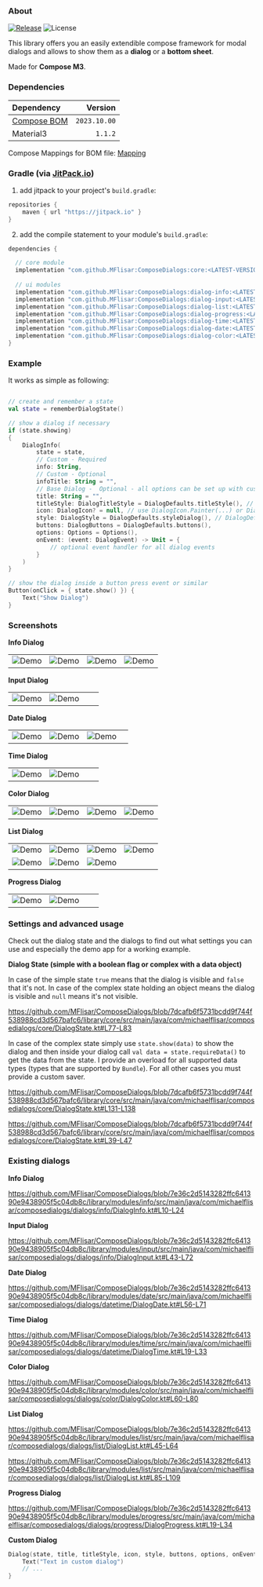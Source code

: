 ### About

[![Release](https://jitpack.io/v/MFlisar/ComposeDialogs.svg)](https://jitpack.io/#MFlisar/ComposeDialogs)
![License](https://img.shields.io/github/license/MFlisar/ComposeDialogs)

This library offers you an easily extendible compose framework for modal dialogs and allows to show them as a **dialog** or a **bottom sheet**.

Made for **Compose M3**.

### Dependencies

| Dependency |        Version |
|:-------------------------------------------------------------------- |---------------:|
| [Compose BOM](https://developer.android.com/jetpack/compose/bom/bom) |   `2023.10.00` |
| Material3 | `1.1.2` |

Compose Mappings for BOM file: [Mapping](https://developer.android.com/jetpack/compose/bom/bom-mapping)

### Gradle (via [JitPack.io](https://jitpack.io/))

1. add jitpack to your project's `build.gradle`:
```groovy
repositories {
    maven { url "https://jitpack.io" }
}
```

2. add the compile statement to your module's `build.gradle`:
```groovy
dependencies {

  // core module
  implementation "com.github.MFlisar:ComposeDialogs:core:<LATEST-VERSION>"
  
  // ui modules
  implementation "com.github.MFlisar:ComposeDialogs:dialog-info:<LATEST-VERSION>"
  implementation "com.github.MFlisar:ComposeDialogs:dialog-input:<LATEST-VERSION>"
  implementation "com.github.MFlisar:ComposeDialogs:dialog-list:<LATEST-VERSION>"
  implementation "com.github.MFlisar:ComposeDialogs:dialog-progress:<LATEST-VERSION>"
  implementation "com.github.MFlisar:ComposeDialogs:dialog-time:<LATEST-VERSION>"
  implementation "com.github.MFlisar:ComposeDialogs:dialog-date:<LATEST-VERSION>"
  implementation "com.github.MFlisar:ComposeDialogs:dialog-color:<LATEST-VERSION>"
}
```

### Example

It works as simple as following:

```kotlin

// create and remember a state
val state = rememberDialogState()

// show a dialog if necessary
if (state.showing)
{
    DialogInfo(
        state = state,
        // Custom - Required
        info: String,
        // Custom - Optional
        infoTitle: String = "",
        // Base Dialog -  Optional - all options can be set up with custom attributes, following are just the default examples
        title: String = "",
        titleStyle: DialogTitleStyle = DialogDefaults.titleStyle(), // or DialogDefaults.titleStyleSmall() => both have a few settings...
        icon: DialogIcon? = null, // use DialogIcon.Painter(...) or DialogIcon.Vector(...) to add an icon
        style: DialogStyle = DialogDefaults.styleDialog(), // DialogDefaults.styleBottomSheet() => both have a few settings...
        buttons: DialogButtons = DialogDefaults.buttons(),
        options: Options = Options(),
        onEvent: (event: DialogEvent) -> Unit = {
            // optional event handler for all dialog events
        }
    )
}

// show the dialog inside a button press event or similar
Button(onClick = { state.show() }) {
    Text("Show Dialog")
}
```

### Screenshots

**Info Dialog**

| | | | |
| :---: | :---: | :---: | :---: |
| ![Demo](screenshots/demo_info1.jpg?raw=true "Demo") | ![Demo](screenshots/demo_info2.jpg?raw=true "Demo") | ![Demo](screenshots/demo_info3.jpg?raw=true "Demo") | ![Demo](screenshots/demo_info4.jpg?raw=true "Demo") |

**Input Dialog**

| | | | |
| :---: | :---: | :---: | :---: |
| ![Demo](screenshots/demo_input1.jpg?raw=true "Demo") | ![Demo](screenshots/demo_input2.jpg?raw=true "Demo") | | |

**Date Dialog**

| | | | |
| :---: | :---: | :---: | :---: |
| ![Demo](screenshots/demo_calendar1.jpg?raw=true "Demo") | ![Demo](screenshots/demo_calendar2.jpg?raw=true "Demo") | ![Demo](screenshots/demo_calendar3.jpg?raw=true "Demo") | |

**Time Dialog**

| | | | |
| :---: | :---: | :---: | :---: |
| ![Demo](screenshots/demo_time1.jpg?raw=true "Demo") | ![Demo](screenshots/demo_time2.jpg?raw=true "Demo") | |  |

**Color Dialog**

| | | | |
| :---: | :---: | :---: | :---: |
| ![Demo](screenshots/demo_color1.jpg?raw=true "Demo") | ![Demo](screenshots/demo_color2.jpg?raw=true "Demo") | ![Demo](screenshots/demo_color3.jpg?raw=true "Demo") | ![Demo](screenshots/demo_color4.jpg?raw=true "Demo") |

**List Dialog**

| | | | |
| :---: | :---: | :---: | :---: |
| ![Demo](screenshots/demo_list1.jpg?raw=true "Demo") | ![Demo](screenshots/demo_list2.jpg?raw=true "Demo") | ![Demo](screenshots/demo_list3.jpg?raw=true "Demo") | ![Demo](screenshots/demo_list4.jpg?raw=true "Demo") |
| ![Demo](screenshots/demo_list5.jpg?raw=true "Demo") | ![Demo](screenshots/demo_list6.jpg?raw=true "Demo") | ![Demo](screenshots/demo_list7.jpg?raw=true "Demo") | |

**Progress Dialog**

| | | | |
| :---: | :---: | :---: | :---: |
| ![Demo](screenshots/demo_progress1.jpg?raw=true "Demo") | ![Demo](screenshots/demo_progress2.jpg?raw=true "Demo") | |  |


### Settings and advanced usage

Check out the dialog state and the dialogs to find out what settings you can use and especially the demo app for a working example.

**Dialog State (simple with a boolean flag or complex with a data object)**

In case of the simple state `true` means that the dialog is visible and `false` that it's not. In case of the complex state holding an object means the dialog is visible and `null` means it's not visible.

https://github.com/MFlisar/ComposeDialogs/blob/7dcafb6f5731bcdd9f744f538988cd3d567bafc6/library/core/src/main/java/com/michaelflisar/composedialogs/core/DialogState.kt#L77-L83

In case of the complex state simply use `state.show(data)` to show the dialog and then inside your dialog call `val data = state.requireData()` to get the data from the state. I provide an overload for all supported data types (types that are supported by `Bundle`). For all other cases you must provide a custom saver.

https://github.com/MFlisar/ComposeDialogs/blob/7dcafb6f5731bcdd9f744f538988cd3d567bafc6/library/core/src/main/java/com/michaelflisar/composedialogs/core/DialogState.kt#L131-L138

https://github.com/MFlisar/ComposeDialogs/blob/7dcafb6f5731bcdd9f744f538988cd3d567bafc6/library/core/src/main/java/com/michaelflisar/composedialogs/core/DialogState.kt#L39-L47
  
### Existing dialogs

**Info Dialog**

https://github.com/MFlisar/ComposeDialogs/blob/7e36c2d5143282ffc641390e9438905f5c04db8c/library/modules/info/src/main/java/com/michaelflisar/composedialogs/dialogs/info/DialogInfo.kt#L10-L24

**Input Dialog**

https://github.com/MFlisar/ComposeDialogs/blob/7e36c2d5143282ffc641390e9438905f5c04db8c/library/modules/input/src/main/java/com/michaelflisar/composedialogs/dialogs/info/DialogInput.kt#L43-L72

**Date Dialog**

https://github.com/MFlisar/ComposeDialogs/blob/7e36c2d5143282ffc641390e9438905f5c04db8c/library/modules/date/src/main/java/com/michaelflisar/composedialogs/dialogs/datetime/DialogDate.kt#L56-L71

**Time Dialog**

https://github.com/MFlisar/ComposeDialogs/blob/7e36c2d5143282ffc641390e9438905f5c04db8c/library/modules/time/src/main/java/com/michaelflisar/composedialogs/dialogs/datetime/DialogTime.kt#L19-L33

**Color Dialog**

https://github.com/MFlisar/ComposeDialogs/blob/7e36c2d5143282ffc641390e9438905f5c04db8c/library/modules/color/src/main/java/com/michaelflisar/composedialogs/dialogs/color/DialogColor.kt#L60-L80

**List Dialog**

https://github.com/MFlisar/ComposeDialogs/blob/7e36c2d5143282ffc641390e9438905f5c04db8c/library/modules/list/src/main/java/com/michaelflisar/composedialogs/dialogs/list/DialogList.kt#L45-L64

https://github.com/MFlisar/ComposeDialogs/blob/7e36c2d5143282ffc641390e9438905f5c04db8c/library/modules/list/src/main/java/com/michaelflisar/composedialogs/dialogs/list/DialogList.kt#L85-L109

**Progress Dialog**

https://github.com/MFlisar/ComposeDialogs/blob/7e36c2d5143282ffc641390e9438905f5c04db8c/library/modules/progress/src/main/java/com/michaelflisar/composedialogs/dialogs/progress/DialogProgress.kt#L19-L34

**Custom Dialog**

```kotlin
Dialog(state, title, titleStyle, icon, style, buttons, options, onEvent = onEvent) {
	Text("Text in custom dialog")
	// ...
}
```